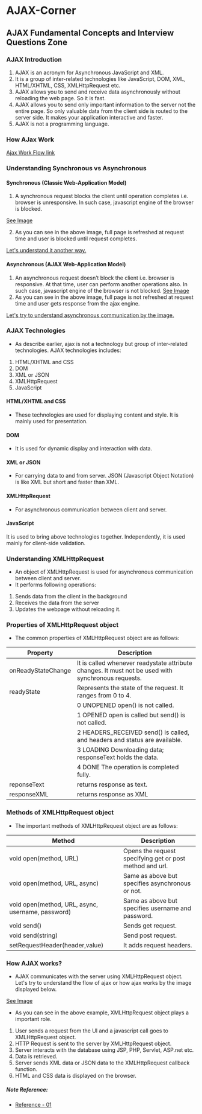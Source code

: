 # AJAX-Corner
## AJAX Fundamental Concepts and Interview Questions Zone


### AJAX Introduction

1. AJAX is an acronym for Asynchronous JavaScript and XML.
2. It is a group of inter-related technologies like JavaScript, DOM, XML, HTML/XHTML, CSS, XMLHttpRequest etc.
3. AJAX allows you to send and receive data asynchronously without reloading the web page. So it is fast.
4. AJAX allows you to send only important information to the server not the entire page. So only valuable data from the client side is routed to the server side. It makes your application interactive and faster.
5. AJAX is not a programming language.

### How AJax Work

[Ajax Work Flow link](https://github.com/CodeMechanix/AJAX-Corner/tree/master/images/ajax.png)


### Understanding Synchronous vs Asynchronous

#### Synchronous (Classic Web-Application Model)
1. A synchronous request blocks the client until operation completes i.e. browser is unresponsive. In such case, javascript engine of the browser is blocked.


[See Image](https://github.com/CodeMechanix/AJAX-Corner/tree/master/images/synchronous.gif)

2. As you can see in the above image, full page is refreshed at request time and user is blocked until request completes.

[Let's understand it another way.](https://github.com/CodeMechanix/AJAX-Corner/tree/master/images/synchronousrequest.jpg)


#### Asynchronous (AJAX Web-Application Model)
1. An asynchronous request doesn’t block the client i.e. browser is responsive. At that time, user can perform another operations also. In such case, javascript engine of the browser is not blocked.
[See Image ](https://github.com/CodeMechanix/AJAX-Corner/tree/master/images/asynchronous.gif)
2. As you can see in the above image, full page is not refreshed at request time and user gets response from the ajax engine. 

[Let's try to understand asynchronous communication by the image.](https://github.com/CodeMechanix/AJAX-Corner/tree/master/images/asynchronousrequest.jpg)

### AJAX Technologies
* As describe earlier, ajax is not a technology but group of inter-related technologies. AJAX technologies includes:

1. HTML/XHTML and CSS
2. DOM
3. XML or JSON
4. XMLHttpRequest
5. JavaScript

#### HTML/XHTML and CSS
* These technologies are used for displaying content and style. It is mainly used for presentation.

#### DOM
* It is used for dynamic display and interaction with data.

#### XML or JSON
* For carrying data to and from server. JSON (Javascript Object Notation) is like XML but short and faster than XML.

#### XMLHttpRequest
* For asynchronous communication between client and server.

#### JavaScript
It is used to bring above technologies together. Independently, it is used mainly for client-side validation.

### Understanding XMLHttpRequest
* An object of XMLHttpRequest is used for asynchronous communication between client and server.
* It performs following operations:
1. Sends data from the client in the background
2. Receives the data from the server
3. Updates the webpage without reloading it.

### Properties of XMLHttpRequest object
* The common properties of XMLHttpRequest object are as follows:

| Property        | Description   |
| ------------- |-------------|
| onReadyStateChange      | It is called whenever readystate attribute changes. It must not be used with synchronous requests.|
|readyState	|Represents the state of the request. It ranges from 0 to 4.|
||0 UNOPENED open() is not called.|
||1 OPENED open is called but send() is not called.|
||2 HEADERS_RECEIVED send() is called, and headers and status are available.|
||3 LOADING Downloading data; responseText holds the data.|
||4 DONE The operation is completed fully.|
|reponseText|returns response as text.|
|responseXML|returns response as XML|

### Methods of XMLHttpRequest object
* The important methods of XMLHttpRequest object are as follows:

| Method        | Description   |
| ------------- |-------------|
|void open(method, URL)	| Opens the request specifying get or post method and url.|
|void open(method, URL, async) | Same as above but specifies asynchronous or not.|
|void open(method, URL, async, username, password) |	Same as above but specifies username and password.|
|void send() |	Sends get request.|
|void send(string) |	Send post request.|
|setRequestHeader(header,value)	| It adds request headers.|

### How AJAX works?
* AJAX communicates with the server using XMLHttpRequest object. Let's try to understand the flow of ajax or how ajax works by the image displayed below.

[See Image](https://github.com/CodeMechanix/AJAX-Corner/tree/master/images/howajaxworks.png)

* As you can see in the above example, XMLHttpRequest object plays a important role.

1. User sends a request from the UI and a javascript call goes to XMLHttpRequest object.
2. HTTP Request is sent to the server by XMLHttpRequest object.
3. Server interacts with the database using JSP, PHP, Servlet, ASP.net etc.
4. Data is retrieved.
5. Server sends XML data or JSON data to the XMLHttpRequest callback function.
6. HTML and CSS data is displayed on the browser.



##### Note Reference:
* [Reference - 01](https://www.javatpoint.com/)